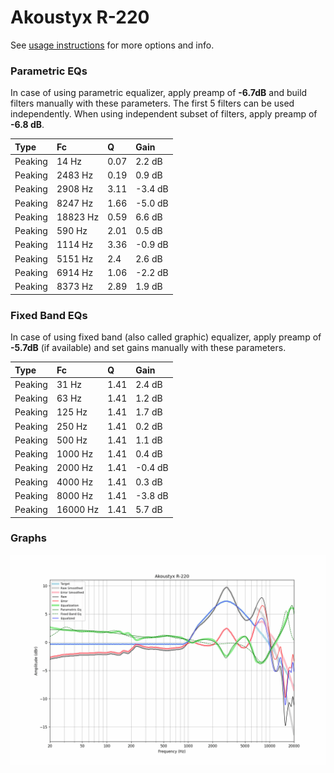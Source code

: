 # Akoustyx R-220
See [usage instructions](https://github.com/jaakkopasanen/AutoEq#usage) for more options and info.

### Parametric EQs
In case of using parametric equalizer, apply preamp of **-6.7dB** and build filters manually
with these parameters. The first 5 filters can be used independently.
When using independent subset of filters, apply preamp of **-6.8 dB**.

| Type    | Fc       |    Q | Gain    |
|:--------|:---------|:-----|:--------|
| Peaking | 14 Hz    | 0.07 | 2.2 dB  |
| Peaking | 2483 Hz  | 0.19 | 0.9 dB  |
| Peaking | 2908 Hz  | 3.11 | -3.4 dB |
| Peaking | 8247 Hz  | 1.66 | -5.0 dB |
| Peaking | 18823 Hz | 0.59 | 6.6 dB  |
| Peaking | 590 Hz   | 2.01 | 0.5 dB  |
| Peaking | 1114 Hz  | 3.36 | -0.9 dB |
| Peaking | 5151 Hz  | 2.4  | 2.6 dB  |
| Peaking | 6914 Hz  | 1.06 | -2.2 dB |
| Peaking | 8373 Hz  | 2.89 | 1.9 dB  |

### Fixed Band EQs
In case of using fixed band (also called graphic) equalizer, apply preamp of **-5.7dB**
(if available) and set gains manually with these parameters.

| Type    | Fc       |    Q | Gain    |
|:--------|:---------|:-----|:--------|
| Peaking | 31 Hz    | 1.41 | 2.4 dB  |
| Peaking | 63 Hz    | 1.41 | 1.2 dB  |
| Peaking | 125 Hz   | 1.41 | 1.7 dB  |
| Peaking | 250 Hz   | 1.41 | 0.2 dB  |
| Peaking | 500 Hz   | 1.41 | 1.1 dB  |
| Peaking | 1000 Hz  | 1.41 | 0.4 dB  |
| Peaking | 2000 Hz  | 1.41 | -0.4 dB |
| Peaking | 4000 Hz  | 1.41 | 0.3 dB  |
| Peaking | 8000 Hz  | 1.41 | -3.8 dB |
| Peaking | 16000 Hz | 1.41 | 5.7 dB  |

### Graphs
![](./Akoustyx%20R-220.png)